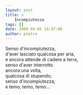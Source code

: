 ```yaml
---
layout: post
title: >
    Incompiutezza
tags: []
date: 2009-04-05 14:47:00
author: pietro
---
```

Senso d'incompiutezza,<br/>d'aver lasciato qualcosa per aria,<br/>e ancora attende di cadere a terra,<br/>senso d'aver interrotto<br/>ancora una volta,<br/>qualcosa di stupendo;<br/>senso d'incompiutezza,<br/>e temo, temo, temo...
